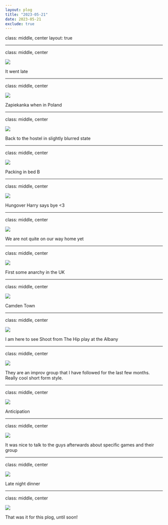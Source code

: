 ```yaml
---
layout: plog
title: "2023-05-21"
date: 2023-05-21
exclude: true
---
```


class: middle, center
layout: true

---

class: middle, center

<img class="plog-picture" src="{{ site.baseurl }}/img/plog/2023-05-21/01.jpg" />

It went late

---

class: middle, center

<img class="plog-picture" src="{{ site.baseurl }}/img/plog/2023-05-21/02.jpg" />

Zapiekanka when in Poland

---

class: middle, center

<img class="plog-picture" src="{{ site.baseurl }}/img/plog/2023-05-21/03.jpg" />

Back to the hostel in slightly blurred state

---

class: middle, center

<img class="plog-picture" src="{{ site.baseurl }}/img/plog/2023-05-21/04.jpg" />

Packing in bed B

---

class: middle, center

<img class="plog-picture" src="{{ site.baseurl }}/img/plog/2023-05-21/05.jpg" />

Hungover Harry says bye <3

---

class: middle, center

<img class="plog-picture" src="{{ site.baseurl }}/img/plog/2023-05-21/06.jpg" />

We are not quite on our way home yet

---

class: middle, center

<img class="plog-picture" src="{{ site.baseurl }}/img/plog/2023-05-21/07.jpg" />

First some anarchy in the UK

---

class: middle, center

<img class="plog-picture" src="{{ site.baseurl }}/img/plog/2023-05-21/08.jpg" />

Camden Town

---

class: middle, center

<img class="plog-picture" src="{{ site.baseurl }}/img/plog/2023-05-21/09.jpg" />

I am here to see Shoot from The Hip play at the Albany

---

class: middle, center

<img class="plog-picture" src="{{ site.baseurl }}/img/plog/2023-05-21/10.jpg" />

They are an improv group that I have followed for the last few months. Really cool short form style.

---

class: middle, center

<img class="plog-picture" src="{{ site.baseurl }}/img/plog/2023-05-21/11.jpg" />

Anticipation

---

class: middle, center

<img class="plog-picture" src="{{ site.baseurl }}/img/plog/2023-05-21/12.jpg" />

It was nice to talk to the guys afterwards about specific games and their group

---

class: middle, center

<img class="plog-picture" src="{{ site.baseurl }}/img/plog/2023-05-21/13.jpg" />

Late night dinner

---

class: middle, center

<img class="plog-picture" src="{{ site.baseurl }}/img/plog/2023-05-21/14.jpg" />

That was it for this plog, until soon!

